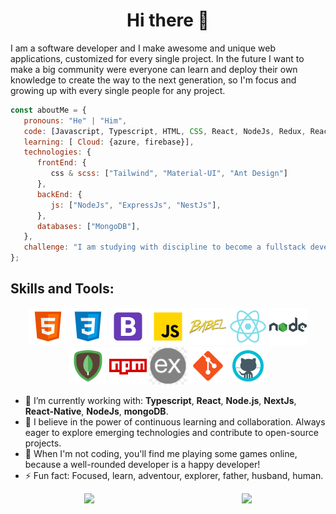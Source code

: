 <h1 align="center">Hi there 👋</h1>

I am a software developer and I make awesome and unique web applications, customized for every single project. In the future I want to make a big community were everyone can learn and deploy their own knowledge to create the way to the next generation, so I'm focus and growing up with every single people for any project. 

```javascript
const aboutMe = {
   pronouns: "He" | "Him",
   code: [Javascript, Typescript, HTML, CSS, React, NodeJs, Redux, React Query, NextJs, CI, CD],
   learning: [ Cloud: {azure, firebase}],
   technologies: {
      frontEnd: {
         css & scss: ["Tailwind", "Material-UI", "Ant Design"]
      },
      backEnd: {
         js: ["NodeJs", "ExpressJs", "NestJs"],
      },
      databases: ["MongoDB"],
   },
   challenge: "I am studying with discipline to become a fullstack developer.",
};
```

<h2>Skills and Tools: </h2>
<p align="center">
	<img style="margin: auto;" src="https://raw.githubusercontent.com/sachinverma53121/sachinverma53121/master/icons/html5.png" alt=html5 width="60" height="60"/> 
	<img style="margin: auto;" src="https://raw.githubusercontent.com/sachinverma53121/sachinverma53121/master/icons/css3.png" alt=css3 width="60" height="60"/> 
	<img style="margin: auto;" src="https://raw.githubusercontent.com/sachinverma53121/sachinverma53121/master/icons/bootstrap.png" alt=bootstrap width="60" height="60"/>
  <img style="margin: auto;" src="https://raw.githubusercontent.com/sachinverma53121/sachinverma53121/master/icons/js.png" alt=javascript width="60" height="60"/>
	<img style="margin: auto;" src="https://raw.githubusercontent.com/sachinverma53121/sachinverma53121/master/icons/babel.png" alt=babel width="60" height="60"/>
 	<img style="margin: auto;" src="https://raw.githubusercontent.com/sachinverma53121/sachinverma53121/master/icons/react.png" alt=react width="60" height="60"/>
<img style="margin: auto;" src="https://raw.githubusercontent.com/sachinverma53121/sachinverma53121/master/icons/node.png" alt=nodejs width="60" height="60"/>
  <img style="margin: auto;" src="https://raw.githubusercontent.com/sachinverma53121/sachinverma53121/master/icons/mongo.png" alt=mongodb width="60" height="60"/> 
  <img style="margin: auto;" src="https://raw.githubusercontent.com/sachinverma53121/sachinverma53121/master/icons/npm.png" alt=npm width="60" height="60"/>
  <img style="margin: auto;" src="https://raw.githubusercontent.com/sachinverma53121/sachinverma53121/master/icons/express.png" alt=express width="60" height="60"/>
  <img style="margin: auto;" src="https://raw.githubusercontent.com/sachinverma53121/sachinverma53121/master/icons/git.png" alt=git width="60" height="60"/>
  <img style="margin: auto;" src="https://raw.githubusercontent.com/sachinverma53121/sachinverma53121/master/icons/github.png" alt=github width="60" height="60"/>


- 🔭 I’m currently working with: **Typescript**, **React**, **Node.js**, **NextJs**, **React-Native**, **NodeJs**, **mongoDB**.
- 🌱 I believe in the power of continuous learning and collaboration. Always eager to explore emerging technologies and contribute to open-source projects.
- 🔧 When I'm not coding, you'll find me playing some games online, because a well-rounded developer is a happy developer!
- ⚡ Fun fact: Focused, learn, adventour, explorer, father, husband, human.


<div style="display: flex; margin: 0 auto; justify-content: space-around;">
	<img align="left" src="https://github-readme-stats.vercel.app/api?username=Sagillaire&theme=tokyonight&show_icons=true" />
        <img float="right" src="https://github-readme-stats.vercel.app/api/top-langs/?username=Sagillaire&theme=tokyonight&show_icons=true" />
</div>

